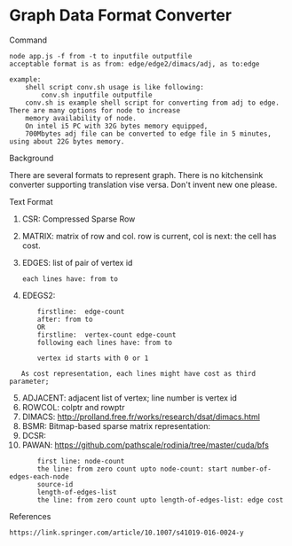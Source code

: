 # Graph Data Format Converter

Command

    node app.js -f from -t to inputfile outputfile
    acceptable format is as from: edge/edge2/dimacs/adj, as to:edge

    example:
        shell script conv.sh usage is like following:
            conv.sh inputfile outputfile
        conv.sh is example shell script for converting from adj to edge. There are many options for node to increase
        memory availability of node.
        On intel i5 PC with 32G bytes memory equipped, 
        700Mbytes adj file can be converted to edge file in 5 minutes, using about 22G bytes memory.


Background

There are several formats to represent graph. There is no kitchensink converter supporting translation vise versa.
Don't invent new one please.

Text Format

1. CSR: Compressed Sparse Row
2. MATRIX: matrix of row and col. row is current, col is next: the cell has cost.
3. EDGES: list of pair of vertex id

       each lines have: from to
       
4. EDEGS2:

```
       firstline:  edge-count
       after: from to
       OR
       firstline:  vertex-count edge-count
       following each lines have: from to
      
       vertex id starts with 0 or 1
```      
       As cost representation, each lines might have cost as third parameter;
       
      
5. ADJACENT: adjacent list of vertex; line number is vertex id
6. ROWCOL: colptr and rowptr
7. DIMACS:
       http://prolland.free.fr/works/research/dsat/dimacs.html
8. BSMR: Bitmap-based sparse matrix representation:
9. DCSR:
10. PAWAN:
       https://github.com/pathscale/rodinia/tree/master/cuda/bfs

```
       first line: node-count
       the line: from zero count upto node-count: start number-of-edges-each-node
       source-id
       length-of-edges-list
       the line: from zero count upto length-of-edges-list: edge cost
```



References

    https://link.springer.com/article/10.1007/s41019-016-0024-y

